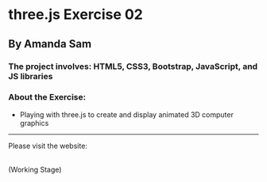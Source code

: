 # three.js Exercise 02

## By Amanda Sam

### The project involves: HTML5, CSS3, Bootstrap, JavaScript, and JS libraries

### About the Exercise:

- Playing with three.js to create and display animated 3D computer graphics

-------------------------------------------

Please visit the website:

<br/>
(Working Stage)
